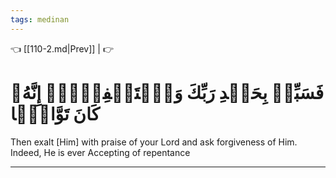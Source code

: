 ```yaml
---
tags: medinan
---
```


👈 [[110-2.md|Prev]] |  👉

# فَسَبِّحۡ بِحَمۡدِ رَبِّكَ وَٱسۡتَغۡفِرۡهُۚ إِنَّهُۥ كَانَ تَوَّابَۢا

Then exalt [Him] with praise of your Lord and ask forgiveness of Him. Indeed, He is ever Accepting of repentance

---

